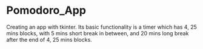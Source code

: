 # Pomodoro_App


Creating an app with tkinter. Its basic functionality is a timer which has 4,  25 mins blocks, with 5 mins short break in between, and 20 mins long break after the 
end of 4, 25 mins blocks. 